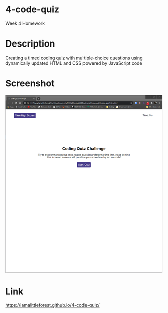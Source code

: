 # 4-code-quiz
Week 4 Homework

# Description
Creating a timed coding quiz with multiple-choice questions using dynamically updated HTML and CSS powered by JavaScript code

# Screenshot
<img src="assets/images/readme-screenshot.png" width="500">

# Link
https://iamalittleforest.github.io/4-code-quiz/
